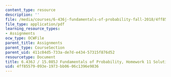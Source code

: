 ```yaml
---
content_type: resource
description: ''
file: /media/courses/6-436j-fundamentals-of-probability-fall-2018/4ff85579093e1973bb0606c1396e9836_MIT6_436JF18_hw11solutions.pdf
file_type: application/pdf
learning_resource_types:
- Assignments
ocw_type: OCWFile
parent_title: Assignments
parent_type: CourseSection
parent_uid: 411c04d5-733a-de7d-e434-57315f876d52
resourcetype: Document
title: 6.436J / 15.085J Fundamentals of Probability, Homework 11 Solutions
uid: 4ff85579-093e-1973-bb06-06c1396e9836
---
```


